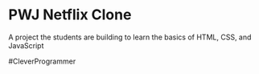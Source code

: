 # PWJ Netflix Clone

A project the students are building to learn the basics of HTML, CSS, and JavaScript

#CleverProgrammer
